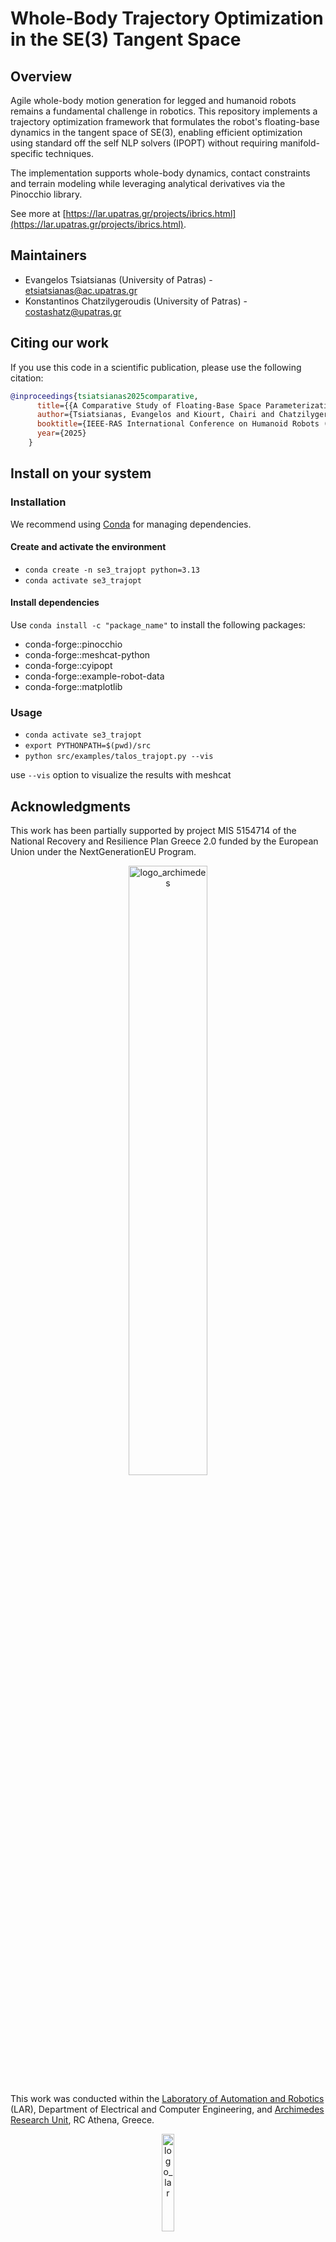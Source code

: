 # Whole-Body Trajectory Optimization in the SE(3) Tangent Space

## Overview

Agile whole-body motion generation for legged and humanoid robots remains a fundamental challenge in robotics. This repository implements a trajectory optimization framework that formulates the robot's floating-base dynamics in the tangent space of SE(3), enabling efficient optimization using standard off the self NLP solvers (IPOPT) without requiring manifold-specific techniques.

The implementation supports whole-body dynamics, contact constraints and terrain modeling while leveraging analytical derivatives via the Pinocchio library. 

See more at [https://lar.upatras.gr/projects/ibrics.html](https://lar.upatras.gr/projects/ibrics.html).

## Maintainers

- Evangelos Tsiatsianas (University of Patras) - etsiatsianas@ac.upatras.gr
- Konstantinos Chatzilygeroudis (University of Patras) - costashatz@upatras.gr

## Citing our work

If you use this code in a scientific publication, please use the following citation:

```bibtex
@inproceedings{tsiatsianas2025comparative,
      title={{A Comparative Study of Floating-Base Space Parameterizations for Agile Whole-Body Motion Planning}},
      author={Tsiatsianas, Evangelos and Kiourt, Chairi and Chatzilygeroudis, Konstantinos},
      booktitle={IEEE-RAS International Conference on Humanoid Robots (Humanoids)},
      year={2025}
    }
```

## Install on your system

### Installation
We recommend using [Conda](https://docs.conda.io/) for managing dependencies.

#### Create and activate the environment
- `conda create -n se3_trajopt python=3.13`
- `conda activate se3_trajopt`

#### Install dependencies
Use `conda install -c "package_name"` to install the following packages:
  - conda-forge::pinocchio
  - conda-forge::meshcat-python
  - conda-forge::cyipopt
  - conda-forge::example-robot-data
  - conda-forge::matplotlib

### Usage

- `conda activate se3_trajopt`
- `export PYTHONPATH=$(pwd)/src`
- `python src/examples/talos_trajopt.py --vis`

use `--vis` option to visualize the results with meshcat

## Acknowledgments

This work has been partially supported by project MIS 5154714 of the National Recovery and Resilience Plan Greece 2.0 funded by the European Union under the NextGenerationEU Program.

<p align="center">
<img src="https://archimedesai.gr/images/logo_en.svg" alt="logo_archimedes" width="50%"/>
<p/>

This work was conducted within the [Laboratory of Automation and Robotics](https://lar.ece.upatras.gr/) (LAR), Department of Electrical and Computer Engineering, and [Archimedes Research Unit](https://archimedesai.gr/en/), RC Athena, Greece.

<p align="center">
<img src="http://lar.ece.upatras.gr/wp-content/uploads/sites/147/2022/10/lar_profile_alpha.png" alt="logo_lar" width="20%"/><br/>
<img src="https://www.upatras.gr/wp-content/uploads/up_2017_logo_en.png" alt="logo_upatras" width="50%"/>
</p>

